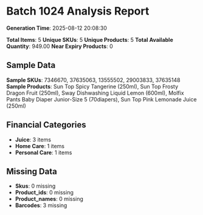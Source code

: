 # Batch 1024 Analysis Report

**Generation Time**: 2025-08-12 20:08:30

**Total Items**: 5
**Unique SKUs**: 5
**Unique Products**: 5
**Total Available Quantity**: 949.00
**Near Expiry Products**: 0

## Sample Data
**Sample SKUs**: 7346670, 37635063, 13555502, 29003833, 37635148
**Sample Products**: Sun Top Spicy Tangerine (250ml), Sun Top Frosty Dragon Fruit (250ml), Sway Dishwashing Liquid Lemon (600ml), Molfix Pants Baby Diaper Junior-Size 5 (70diapers), Sun Top Pink Lemonade Juice (250ml)

## Financial Categories
- **Juice**: 3 items
- **Home Care**: 1 items
- **Personal Care**: 1 items

## Missing Data
- **Skus**: 0 missing
- **Product_ids**: 0 missing
- **Product_names**: 0 missing
- **Barcodes**: 3 missing
